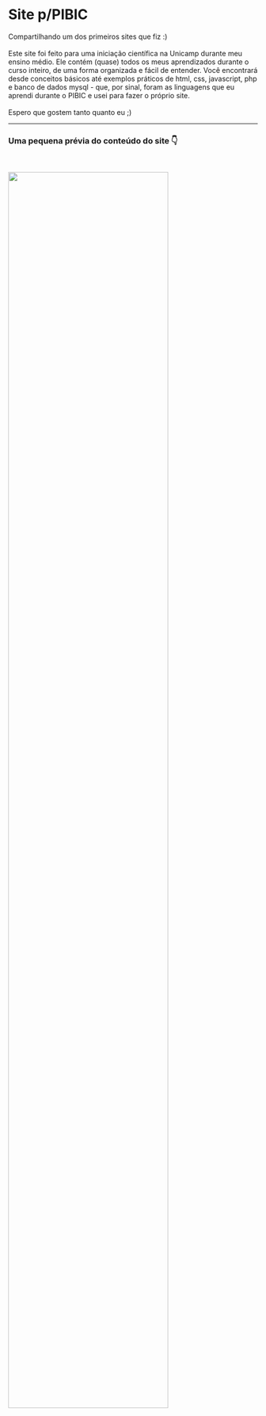 # Site p/PIBIC
 Compartilhando um dos primeiros sites que fiz :) <br><br>
 Este site foi feito para uma iniciação científica na Unicamp durante meu ensino médio. Ele contém (quase) todos os meus aprendizados durante o curso inteiro, de uma forma organizada e fácil de entender. Você encontrará desde conceitos básicos até exemplos práticos de html, css, javascript, php e banco de dados mysql - que, por sinal, foram as linguagens que eu aprendi durante o PIBIC e usei para fazer o próprio site. <br><br>
 Espero que gostem tanto quanto eu ;)
 
 ---

 ### Uma pequena prévia do conteúdo do site 👇
 <br>
 
<img 
 width= 80%
 src="https://github.com/user-attachments/assets/75eaa43c-6c9f-441e-9af8-a4750e145bad"
/>
